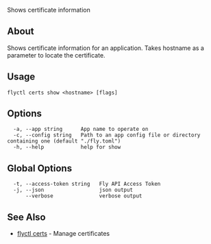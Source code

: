 <p class="font-medium tracking-tight text-gray-400 text-lg -mt-4 mb-9 pb-5 border-b">
  Shows certificate information
</p>

## About

Shows certificate information for an application. Takes hostname as a parameter to locate the certificate.

## Usage

~~~
flyctl certs show <hostname> [flags]
~~~

## Options

~~~
  -a, --app string      App name to operate on
  -c, --config string   Path to an app config file or directory containing one (default "./fly.toml")
  -h, --help            help for show
~~~

## Global Options

~~~
  -t, --access-token string   Fly API Access Token
  -j, --json                  json output
      --verbose               verbose output
~~~

## See Also

* [flyctl certs](/docs/flyctl/certs/)	 - Manage certificates

